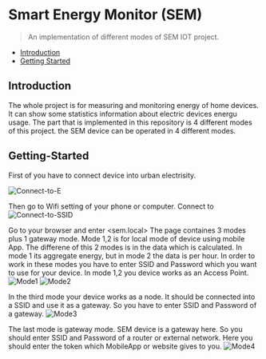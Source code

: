# Smart Energy Monitor (SEM)
> An implementation of different modes of SEM IOT project.
* [Introduction](#Introduction)
* [Getting Started](#Getting-Started)


## Introduction
The whole project is for measuring and monitoring energy of home devices. It can show some statistics information about electric devices energu usage.
The part that is implemented in this repository is 4 different modes of this project. the SEM device can be operated in 4 different modes.

## Getting-Started
First of you have to connect device into urban electrisity.

![Connect-to-E](/Screenshots/Connect-to-E.png)


Then go to Wifi setting of your phone or computer. Connect to <ConfigMePlease>
![Connect-to-SSID](/Screenshots/Connect-to-SSID.PNG)

Go to your browser and enter <sem.local>
The page containes 3 modes plus 1 gateway mode.
Mode 1,2 is for local mode of device using mobile App. The differene of this 2 modes is in the data which is calculated.
In mode 1 its aggregate energy, but in mode 2 the data is per hour.
In order to work in these modes you have to enter SSID and Password which you want to use for your device. 
In mode 1,2 you device works as an Access Point.
![Mode1](/Screenshots/Mode1.PNG) ![Mode2](/Screenshots/Mode2.PNG)

In the third mode your device works as a node. It should be connected into a SSID and use it as a gateway. So you have to enter SSID and Password of a gateway.
![Mode3](/Screenshots/Mode3.PNG)

The last mode is gateway mode. SEM device is a gateway here. So you should enter SSID and Password of a router or external network.
Here you should enter the token which MobileApp or website gives to you.
![Mode4](/Screenshots/Mode4.PNG)
